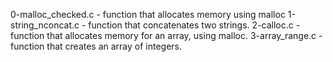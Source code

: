 0-malloc_checked.c -  function that allocates memory using malloc
1-string_nconcat.c -  function that concatenates two strings.
2-calloc.c - function that allocates memory for an array, using malloc.
3-array_range.c -  function that creates an array of integers.

